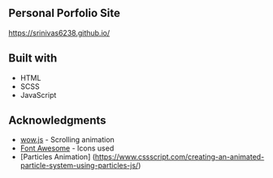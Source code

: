 ## Personal Porfolio Site

https://srinivas6238.github.io/

## Built with

- HTML
- SCSS
- JavaScript


## Acknowledgments

* [wow.js](https://wowjs.uk/) - Scrolling animation
* [Font Awesome](https://fontawesome.com/?from=io/) - Icons used
* [Particles Animation] (https://www.cssscript.com/creating-an-animated-particle-system-using-particles-js/) 
